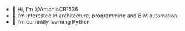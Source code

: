 - 👋 Hi, I’m @AntonioCR1536
- 👀 I’m interested in architecture, programming and BIM automation.
- 🌱 I’m currently learning Python


<!---
AntonioCR1536/AntonioCR1536 is a ✨ special ✨ repository because its `README.md` (this file) appears on your GitHub profile.
You can click the Preview link to take a look at your changes.
--->
